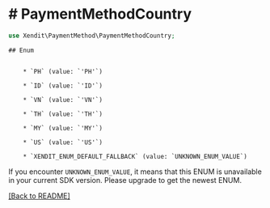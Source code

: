 # # PaymentMethodCountry


```php
use Xendit\PaymentMethod\PaymentMethodCountry;
```


    ## Enum

    
        * `PH` (value: `'PH'`)
    
        * `ID` (value: `'ID'`)
    
        * `VN` (value: `'VN'`)
    
        * `TH` (value: `'TH'`)
    
        * `MY` (value: `'MY'`)
    
        * `US` (value: `'US'`)
    
        * `XENDIT_ENUM_DEFAULT_FALLBACK` (value: `UNKNOWN_ENUM_VALUE`)

If you encounter `UNKNOWN_ENUM_VALUE`, it means that this ENUM is unavailable in your current SDK version. Please upgrade to get the newest ENUM.

[[Back to README]](../../README.md)
